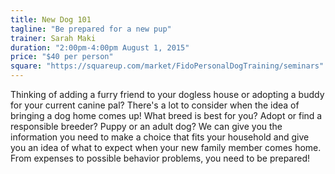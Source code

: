 ```yaml
---
title: New Dog 101
tagline: "Be prepared for a new pup"
trainer: Sarah Maki 
duration: "2:00pm-4:00pm August 1, 2015"
price: "$40 per person"
square: "https://squareup.com/market/FidoPersonalDogTraining/seminars"
---
```


Thinking of adding a furry friend to your dogless house or adopting a buddy for your 
current canine pal? There's a lot to consider when the idea of bringing a dog home 
comes up! What breed is best for you? Adopt or find a responsible breeder? Puppy 
or an adult dog? We can give you the information you need to make a choice that 
fits your household and give you an idea of what to expect when your new family 
member comes home. From expenses to possible behavior problems, you need to be 
prepared! 
